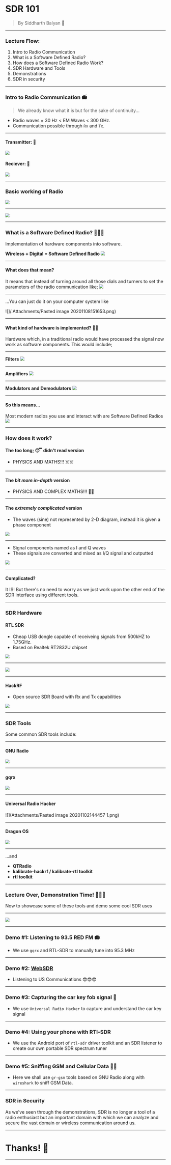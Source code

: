 # SDR 101
> By Siddharth Balyan 🥸

---
### Lecture Flow:
1. Intro to Radio Communication
2. What is a Software Defined Radio?
3. How does a Software Defined Radio Work?
4. SDR Hardware and Tools
5. Demonstrations
6. SDR in security
---
### Intro to Radio Communication 📻

> We already know what it is but for the sake of continuity...
- Radio waves = 30 Hz < EM Waves < 300 GHz.
- Communication possible through `Rx` and `Tx`.

---
#### Transmitter: 📶
<img src="Attachments/Pasted image 20201108121215.png" style="zoom:80%;" />

#### Reciever: 📶
<img src="Attachments/Pasted image 20201108121304.png" style="zoom:80%;" />

---
### Basic working of Radio 
<img src="Attachments/Pasted image 20201108165056.png" style="zoom:80%;" />

---
<img src="Attachments/Pasted image 20201111214818.png" style="zoom:80%;" />

---

### What is a Software Defined Radio? 🧑🏿‍💻
Implementation of hardware components into software.

**Wireless + Digital = Software Defined Radio**
<img src="Attachments/Pasted image 20201108124641.png" style="zoom:80%;" />

---

#### What does that mean?
It means that instead of turning around all those dials and turners to set the parameters of the radio communication like;
<img src="Attachments/Pasted image 20201108125754.png" style="zoom:80%;" /> 

---
...You can just do it on your computer system like

![]/.Attachments/Pasted image 20201108151653.png) 

---

#### What kind of hardware is implemented? 🤷‍♂️
Hardware which, in a traditional radio would have processed the signal now work as software components. This would include;

---

**Filters**
<img src="Attachments/Pasted image 20201108153259.png" style="zoom:80%;" />

---
**Amplifiers**
<img src="Attachments/Pasted image 20201108153357.png" style="zoom:80%;" />

---
**Modulators and Demodulators**
<img src="Attachments/Pasted image 20201108153452.png" style="zoom:80%;" />

---
#### So this means...
Most modern radios you use and interact with are Software Defined Radios
<img src="Attachments/Pasted image 20201108154937.png" style="zoom:80%;" />

---
### How does it work?
#### The too long; 😴 didn't read version

- PHYSICS AND MATHS!!! ☠️☠️

---

#### The *bit more in-depth* version

- PHYSICS AND COMPLEX MATHS!!! 🤡🤡

---

#### The *extremely complicated* version
- The waves (sine) not represented by 2-D diagram, instead it is given a phase component
<img src="Attachments/Pasted image 20201108164058.png" style="zoom:80%;" />

---

- Signal components named as I and Q waves
- These signals are converted and mixed as I/Q signal and outputted
<img src="Attachments/Pasted image 20201108164429.png" style="zoom:80%;" />

---

#### Complicated? 
It IS!
But there's no need to worry as we just work upon the other end of the SDR interface using different tools.

---
### SDR Hardware
#### RTL SDR 
- Cheap USB dongle capable of receiveing signals from 500kHZ to 1.75GHz.
- Based on Realtek RT2832U chipset 
 <img src="Attachments/IMG_20201108_170507.jpg" style="zoom:80%;" />

---

<img src="Attachments/IMG_20201108_170413.jpg" style="zoom:80%;" />

---
#### HackRF
- Open source SDR Board with Rx and Tx capabilities
<img src="Attachments/IMG_20201108_180133.jpg" style="zoom:80%;" />

---
### SDR Tools
Some common SDR tools include:

---

#### GNU Radio
<img src="Attachments/Pasted image 20201108185005.png" style="zoom:80%;" />

---
#### gqrx
<img src="Attachments/Pasted image 20201108151653 1.png" style="zoom:80%;" />

---
#### Universal Radio Hacker
![](Attachments/Pasted image 20201102144457 1.png)

---
#### Dragon OS
<img src="Attachments/Pasted image 20201111232319.png" style="zoom:80%;" />

---
...and
- **QTRadio**
- **kalibrate-hackrf / kalibrate-rtl toolkit**
- **rtl toolkit**

---
### Lecture Over, Demonstration Time! 👨🏽‍💻
Now to showcase some of these tools and demo some cool SDR uses

---
<img src="Attachments/Pasted image 20201108181219.png" style="zoom:80%;" />

---
### Demo #1: Listening to 93.5 RED FM 📻
- We use `gqrx` and RTL-SDR to manually tune into 95.3 MHz

---
### Demo #2: [WebSDR](http://69.27.184.62:8901/)
- Listening to US Communications 😎😎😎

---
### Demo #3: Capturing the car key fob signal 🚗
- We use `Universal Radio Hacker` to capture and understand the car key signal 

---
### Demo #4: Using your phone with RTl-SDR
- We use the Android port of `rtl-sdr` driver toolkit and an SDR listener to create our own portable SDR spectrum tuner

---
### Demo #5: Sniffing GSM and Cellular Data 📱📶
- Here we shall use `gr-gsm` tools based on GNU Radio along with `wireshark` to sniff GSM Data.

---
### SDR in Security
As we've seen through the demonstrations, SDR is no longer a tool of a radio enthusiast but an important domain with which we can analyze and secure the vast domain or wireless communication around us.

---
# Thanks! 🙏

---

